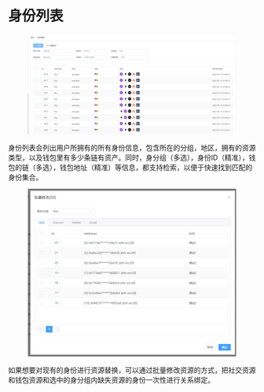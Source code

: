 # 身份列表

<figure><img src="../../../.gitbook/assets/image.png" alt=""><figcaption></figcaption></figure>

身份列表会列出用户所拥有的所有身份信息，包含所在的分组，地区，拥有的资源类型，以及钱包里有多少条链有资产。同时，身分组（多选），身份ID（精准），钱包的链（多选），钱包地址（精准）等信息，都支持检索，以便于快速找到匹配的身份集合。

<figure><img src="../../../.gitbook/assets/image (1).png" alt=""><figcaption></figcaption></figure>

如果想要对现有的身份进行资源替换，可以通过批量修改资源的方式，把社交资源和钱包资源和选中的身分组内缺失资源的身份一次性进行关系绑定。
